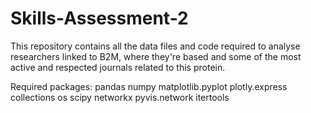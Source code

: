 # Skills-Assessment-2

This repository contains all the data files and code required to analyse researchers linked to B2M, where they're based and some of the most active and respected journals related to this protein.

Required packages:
pandas
numpy
matplotlib.pyplot
plotly.express
collections
os
scipy
networkx
pyvis.network
itertools
